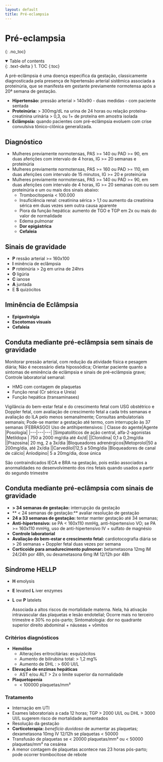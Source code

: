 ```yaml
---
layout: default
title: Pré-eclampsia
---
```

# Pré-eclampsia
{: .no_toc}

<details open markdown="block">
  <summary>
    Table of contents
  </summary>
  {: .text-delta }
1. TOC
{:toc}
</details>

A pré-eclâmpsia é uma doença específica da gestação, classicamente diagnosticada pela presença de hipertensão arterial sistêmica associada a proteinúria, que se manifesta em gestante previamente normotensa após a 20ª semana de gestação.
- **Hipertensão:** pressão arterial > 140x90 - duas medidas - com paciente sentada
- **Proteinúria:** > 300mg/dL na urina de 24 horas ou relação proteína-creatinina urinária > 0,3, ou 1+ de proteína em amostra isolada
- **Eclâmpsia:** quando pacientes com pré-eclâmpsia evoluem com crise convulsiva tônico-clônica generalizada.

## Diagnóstico 
- Mulheres previamente normotensas, PAS >= 140 ou PAD >= 90, em duas aferições com intervalo de 4 horas, IG >= 20 semanas e proteinúria
- Mulheres previamente normotensas, PAS >= 160 ou PAD >= 110, em duas aferições com intervalo de 15 minutos, IG >= 20 e proteinúria
- Mulheres previamente normotensas, PAS >= 140 ou PAD >= 90, em duas aferições com intervalo de 4 horas, IG >= 20 semanas com ou sem proteinúria e um ou mais dos sinais abaixo:
	- Trombocitopenia < 100.000
	- Insuficiência renal: creatinina sérica > 1,1 ou aumento da creatinina sérica em duas vezes sem outra causa aparente
	- Piora da função hepática: aumento de TGO e TGP em 2x ou mais do valor de normalidade
	- Edema pulmonar
	- **Dor epigástrica**
	- **Cefaleia**
	
## Sinais de gravidade
- **P** ressão arterial >= 160x100
- **I** minência de eclâmpsia
- **P** roteinúria > 2g em urina de 24hrs
- **O** ligúria
- **C** ianose
- **A** juntada
- E **S** quizócitos

## Iminência de Eclâmpsia
- **Epigastralgia**
- **Escotomas visuais**
- **Cefaleia**

## Conduta mediante pré-eclâmpsia sem sinais de gravidade
Monitorar pressão arterial, com redução da atividade física e pesagem diária;
Não é necessário dieta hipossódica;
Orientar paciente quanto a sintomas de eminência de eclâmpsia e sinais de pré-eclâmpsia grave;
Controle laboratorial semanal:
- HMG com contagem de plaquetas
- Função renal (Cr sérica e Ureia)
- Função hepática (transaminases)

Vigilância do bem-estar fetal e do crescimento fetal com USG obstétrico e Doppler fetal, com avaliação de crescimento fetal a cada três semanas e avaliação do ILA pelo menos semanalmente;
Consultas ambulatoriais semanais;
Pode-se manter a gestação até termo, com interrupção às 37 semanas (FEBRASGO)
Uso de antihipentensivos:
| Classe do agente|Agente |Posologia|
|---|---|---|
|Simpatolíticos de ação central, alfa-2-agonistas |Metildopa | 750 a 2000 mg/dia até 4x/d|
||Clonidina| 0,1 a 0,2mg/dia
||Prazosina| 20 mg, 2 a 3x/dia
|Bloqueadores adrenérgicos|Metoprolol|50 a 200mg/dia, até 2x/dia
||Carvedilol|12,5 a 50mg/dia
|Bloqueadores de canal de cálcio| Anlodipino| 5 a 20mg/dia, dose única

São contraindicados IECA e BRA na gestação, pois estão associados a anormalidades no desenvolvimento dos rins fetais quando usados a partir do segundo trimestre
## Conduta mediante pré-eclâmpsia com sinais de gravidade
- **> 34 semanas de gestação:** interrupção da gestação
- ** < 24 semanas de gestação:** avaliar resolução de gestação
- **24 a 33 semanas de gestação:** tentar manter gestação até 34 semanas;
- **Anti-hipertensivo:** se PA < 160x110 mmHg, anti-hipertensivo VO; se PA >= 160x110 mmHg, uso de anti-hipertensivo IV + sulfato de magnésio
- **Controle laboratorial**
- **Avaliação do bem-estar e crescimento fetal:** cardiotocografia diária se > 26 semanas + Doppler fetal duas vezes por semana
- **Corticoide para amadurecimento pulmonar:** betametasona 12mg IM 24/24h por 48h, ou dexametasona 6mg IM 12/12h por 48h


## Síndrome HELLP
- **H** emolysis
- **E** levated **L** iver enzymes
- **L** ow **P** latelets

	Associada a altos riscos de mortalidade materna.
Nela, há ativação intravascular das plaquetas e lesão endotelial;
Ocorre mais no terceiro trimestre e 30% no pós-parto;
Sintomatologia: dor no quadrante superior direito abdominal + náuseas + vômitos
### Critérios diagnósticos
- **Hemólise**
	- Alterações eritrocitárias: esquizócitos
	- Aumento de bilirubina total: > 1,2 mg%
	- Aumento de DHL : > 600 UI/L
- **Elevação de enzimas hepáticas**
	- AST e/ou ALT > 2x o limite superior da normalidade
- **Plaquetopenia**
	- < 100000 plaquetas/mm³

### Tratamento
- Internação em UTI
- Exames laboratoriais a cada 12 horas; TGP > 2000 UI/L ou DHL > 3000 UI/L sugerem risco de mortalidade aumentados
- Resolução da gestação
- **Corticoterapia:** *benefício duvidoso* de aumentar as plaquetas; dexametasona 10mg IV 12/12h se plaquetas < 50000
- Transfusão de plaquetas se < 20000 plaquetas/mm³ ou < 50000 plaquetas/mm³ na cesárea
- A menor contagem de plaquetas acontece nas 23 horas pós-parto; pode ocorrer trombocitose de rebote
<!--stackedit_data:
eyJoaXN0b3J5IjpbMTI4Njc4MDQxMywxMjAxMzgyNCwtMTczMj
UwNDk5MV19
-->